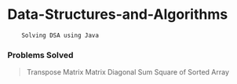 # Data-Structures-and-Algorithms

```
    Solving DSA using Java
```

### Problems Solved

> Transpose Matrix
> Matrix Diagonal Sum
> Square of Sorted Array